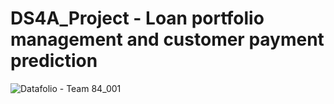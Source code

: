 # DS4A_Project - Loan portfolio management and customer payment prediction
 



![Datafolio - Team 84_001]([https://github.com/sazkicher/DS4A-Final-project/blob/main/Datafolio%20-%20Team%2084_001.png])
